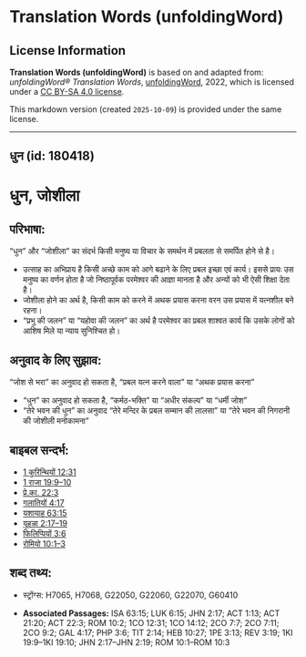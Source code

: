 # Translation Words (unfoldingWord)

## License Information

**Translation Words (unfoldingWord)** is based on and adapted from: _unfoldingWord® Translation Words_, [unfoldingWord](https://unfoldingword.org/utw), 2022, which is licensed under a [CC BY-SA 4.0 license](https://creativecommons.org/licenses/by-sa/4.0/legalcode.en).

This markdown version (created `2025-10-09`) is provided under the same license.



--------------------------------

## धुन (id: 180418)

धुन, जोशीला
===========

परिभाषा:
--------

“धुन” और “जोशीला” का संदर्भ किसी मनुष्य या विचार के समर्थन में प्रबलता से समर्पित होने से है।

* उत्साह का अभिप्राय है किसी अच्छे काम को आगे बढाने के लिए प्रबल इच्छा एवं कार्य। इससे प्रायः उस मनुष्य का वर्णन होता है जो निष्ठापूर्वक परमेश्वर की आज्ञा मानता है और अन्यों को भी ऐसी शिक्षा देता है।
* जोशीला होने का अर्थ है, किसी काम को करने में अथक प्रयास करना वरन उस प्रयास में यत्नशील बने रहना।
* “प्रभु की जलन” या “यहोवा की जलन” का अर्थ है परमेश्वर का प्रबल शाश्वत कार्य कि उसके लोगों को आशिष मिले या न्याय सुनिश्चित हो।

अनुवाद के लिए सुझाव:
--------------------

“जोश से भरा” का अनुवाद हो सकता है, “प्रबल यत्न करने वाला” या “अथक प्रयास करना”

* “धुन” का अनुवाद हो सकता है, “कर्मठ\-भक्ति” या “अधीर संकल्प” या “धर्मी जोश”
* “तेरे भवन की धुन” का अनुवाद “तेरे मन्दिर के प्रबल सम्मान की लालसा” या “तेरे भवन की निगरानी की जोशीली मनोकामना”

बाइबल सन्दर्भ:
--------------

* [1 कुरिन्थियों 12:31](https://ref.ly/1Cor0:0)
* [1 राजा 19:9–10](https://ref.ly/1Kgs0:0)
* [प्रे.का. 22:3](https://ref.ly/Acts22:3)
* [गलातियों 4:17](https://ref.ly/Gal4:17)
* [यशायाह 63:15](https://ref.ly/Isa63:15)
* [यूहन्ना 2:17–19](https://ref.ly/John2:17-John2:19)
* [फिलिप्पियों 3:6](https://ref.ly/Phil3:6)
* [रोमियो 10:1–3](https://ref.ly/Rom10:1-Rom10:3)

शब्द तथ्य:
----------

* स्ट्रोंग्स: H7065, H7068, G22050, G22060, G22070, G60410

* **Associated Passages:** ISA 63:15; LUK 6:15; JHN 2:17; ACT 1:13; ACT 21:20; ACT 22:3; ROM 10:2; 1CO 12:31; 1CO 14:12; 2CO 7:7; 2CO 7:11; 2CO 9:2; GAL 4:17; PHP 3:6; TIT 2:14; HEB 10:27; 1PE 3:13; REV 3:19; 1KI 19:9–1KI 19:10; JHN 2:17–JHN 2:19; ROM 10:1–ROM 10:3

